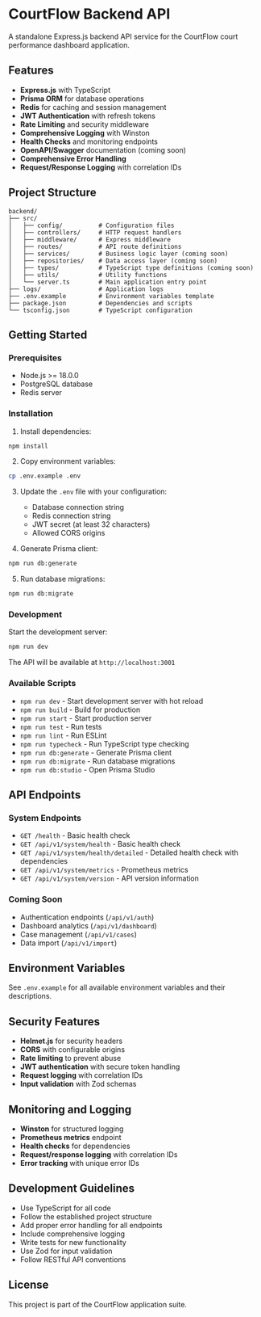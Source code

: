 # CourtFlow Backend API

A standalone Express.js backend API service for the CourtFlow court performance dashboard application.

## Features

- **Express.js** with TypeScript
- **Prisma ORM** for database operations
- **Redis** for caching and session management
- **JWT Authentication** with refresh tokens
- **Rate Limiting** and security middleware
- **Comprehensive Logging** with Winston
- **Health Checks** and monitoring endpoints
- **OpenAPI/Swagger** documentation (coming soon)
- **Comprehensive Error Handling**
- **Request/Response Logging** with correlation IDs

## Project Structure

```
backend/
├── src/
│   ├── config/          # Configuration files
│   ├── controllers/     # HTTP request handlers
│   ├── middleware/      # Express middleware
│   ├── routes/          # API route definitions
│   ├── services/        # Business logic layer (coming soon)
│   ├── repositories/    # Data access layer (coming soon)
│   ├── types/           # TypeScript type definitions (coming soon)
│   ├── utils/           # Utility functions
│   └── server.ts        # Main application entry point
├── logs/                # Application logs
├── .env.example         # Environment variables template
├── package.json         # Dependencies and scripts
└── tsconfig.json        # TypeScript configuration
```

## Getting Started

### Prerequisites

- Node.js >= 18.0.0
- PostgreSQL database
- Redis server

### Installation

1. Install dependencies:
```bash
npm install
```

2. Copy environment variables:
```bash
cp .env.example .env
```

3. Update the `.env` file with your configuration:
   - Database connection string
   - Redis connection string
   - JWT secret (at least 32 characters)
   - Allowed CORS origins

4. Generate Prisma client:
```bash
npm run db:generate
```

5. Run database migrations:
```bash
npm run db:migrate
```

### Development

Start the development server:
```bash
npm run dev
```

The API will be available at `http://localhost:3001`

### Available Scripts

- `npm run dev` - Start development server with hot reload
- `npm run build` - Build for production
- `npm run start` - Start production server
- `npm run test` - Run tests
- `npm run lint` - Run ESLint
- `npm run typecheck` - Run TypeScript type checking
- `npm run db:generate` - Generate Prisma client
- `npm run db:migrate` - Run database migrations
- `npm run db:studio` - Open Prisma Studio

## API Endpoints

### System Endpoints

- `GET /health` - Basic health check
- `GET /api/v1/system/health` - Basic health check
- `GET /api/v1/system/health/detailed` - Detailed health check with dependencies
- `GET /api/v1/system/metrics` - Prometheus metrics
- `GET /api/v1/system/version` - API version information

### Coming Soon

- Authentication endpoints (`/api/v1/auth`)
- Dashboard analytics (`/api/v1/dashboard`)
- Case management (`/api/v1/cases`)
- Data import (`/api/v1/import`)

## Environment Variables

See `.env.example` for all available environment variables and their descriptions.

## Security Features

- **Helmet.js** for security headers
- **CORS** with configurable origins
- **Rate limiting** to prevent abuse
- **JWT authentication** with secure token handling
- **Request logging** with correlation IDs
- **Input validation** with Zod schemas

## Monitoring and Logging

- **Winston** for structured logging
- **Prometheus metrics** endpoint
- **Health checks** for dependencies
- **Request/response logging** with correlation IDs
- **Error tracking** with unique error IDs

## Development Guidelines

- Use TypeScript for all code
- Follow the established project structure
- Add proper error handling for all endpoints
- Include comprehensive logging
- Write tests for new functionality
- Use Zod for input validation
- Follow RESTful API conventions

## License

This project is part of the CourtFlow application suite.